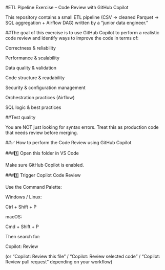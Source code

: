 #ETL Pipeline Exercise – Code Review with GitHub Copilot

This repository contains a small ETL pipeline (CSV → cleaned Parquet → SQL aggregation + Airflow DAG) written by a “junior data engineer.”

##The goal of this exercise is to use GitHub Copilot to perform a realistic code review and identify ways to improve the code in terms of:

Correctness & reliability

Performance & scalability

Data quality & validation

Code structure & readability

Security & configuration management

Orchestration practices (Airflow)

SQL logic & best practices

##Test quality

You are NOT just looking for syntax errors.
Treat this as production code that needs review before merging.

##✅ How to perform the Code Review using GitHub Copilot

###1️⃣ Open this folder in VS Code

Make sure GitHub Copilot is enabled.

###2️⃣ Trigger Copilot Code Review

Use the Command Palette:

Windows / Linux:

Ctrl + Shift + P


macOS:

Cmd + Shift + P


Then search for:

Copilot: Review


(or “Copilot: Review this file” / “Copilot: Review selected code” / “Copilot: Review pull request” depending on your workflow)